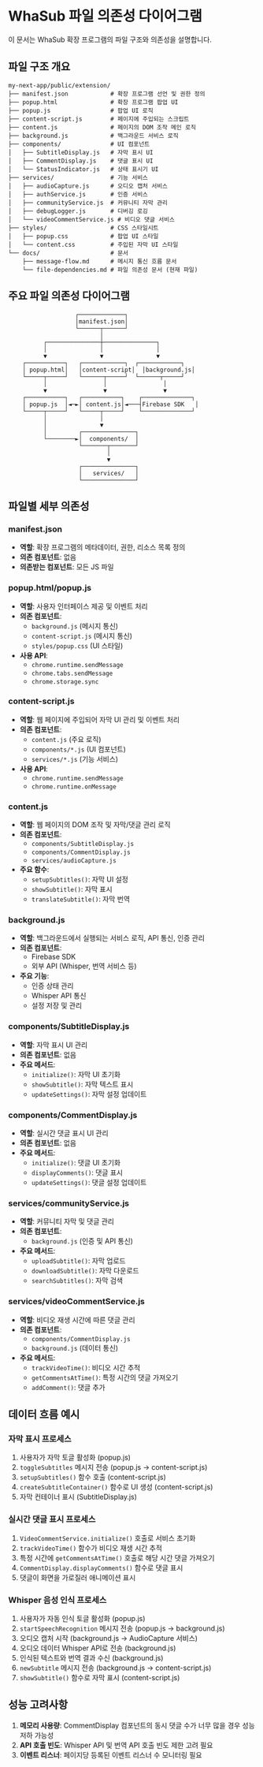 # WhaSub 파일 의존성 다이어그램

이 문서는 WhaSub 확장 프로그램의 파일 구조와 의존성을 설명합니다.

## 파일 구조 개요

```
my-next-app/public/extension/
├── manifest.json            # 확장 프로그램 선언 및 권한 정의
├── popup.html               # 확장 프로그램 팝업 UI
├── popup.js                 # 팝업 UI 로직
├── content-script.js        # 페이지에 주입되는 스크립트
├── content.js               # 페이지의 DOM 조작 메인 로직
├── background.js            # 백그라운드 서비스 로직
├── components/              # UI 컴포넌트
│   ├── SubtitleDisplay.js   # 자막 표시 UI
│   ├── CommentDisplay.js    # 댓글 표시 UI
│   └── StatusIndicator.js   # 상태 표시기 UI
├── services/                # 기능 서비스
│   ├── audioCapture.js      # 오디오 캡처 서비스
│   ├── authService.js       # 인증 서비스
│   ├── communityService.js  # 커뮤니티 자막 관리
│   ├── debugLogger.js       # 디버깅 로깅
│   └── videoCommentService.js # 비디오 댓글 서비스
├── styles/                  # CSS 스타일시트
│   ├── popup.css            # 팝업 UI 스타일
│   └── content.css          # 주입된 자막 UI 스타일
└── docs/                    # 문서
    ├── message-flow.md      # 메시지 통신 흐름 문서
    └── file-dependencies.md # 파일 의존성 문서 (현재 파일)
```

## 주요 파일 의존성 다이어그램

```
                   ┌─────────────┐
                   │manifest.json│
                   └──────┬──────┘
                          │
          ┌───────────────┼───────────────┐
          │               │               │
          ▼               ▼               ▼
    ┌───────────┐   ┌────────────┐  ┌────────────┐
    │ popup.html│   │content-script│  │background.js│
    └─────┬─────┘   └──────┬─────┘  └──────┬─────┘
          │                │                │
          ▼                ▼                ▼
    ┌───────────┐   ┌───────────┐    ┌──────────────┐
    │ popup.js  │◄─►│ content.js│◄───┤Firebase SDK   │
    └─────┬─────┘   └─────┬─────┘    └──────────────┘
          │               │
          │               ▼
          │         ┌───────────────┐
          └────────►│  components/  │
                    └───────┬───────┘
                            │
                            ▼
                    ┌───────────────┐
                    │   services/   │
                    └───────────────┘
```

## 파일별 세부 의존성

### manifest.json

- **역할**: 확장 프로그램의 메타데이터, 권한, 리소스 목록 정의
- **의존 컴포넌트**: 없음
- **의존받는 컴포넌트**: 모든 JS 파일

### popup.html/popup.js

- **역할**: 사용자 인터페이스 제공 및 이벤트 처리
- **의존 컴포넌트**:
  - `background.js` (메시지 통신)
  - `content-script.js` (메시지 통신)
  - `styles/popup.css` (UI 스타일)
- **사용 API**:
  - `chrome.runtime.sendMessage`
  - `chrome.tabs.sendMessage`
  - `chrome.storage.sync`

### content-script.js

- **역할**: 웹 페이지에 주입되어 자막 UI 관리 및 이벤트 처리
- **의존 컴포넌트**:
  - `content.js` (주요 로직)
  - `components/*.js` (UI 컴포넌트)
  - `services/*.js` (기능 서비스)
- **사용 API**:
  - `chrome.runtime.sendMessage`
  - `chrome.runtime.onMessage`

### content.js

- **역할**: 웹 페이지의 DOM 조작 및 자막/댓글 관리 로직
- **의존 컴포넌트**:
  - `components/SubtitleDisplay.js`
  - `components/CommentDisplay.js`
  - `services/audioCapture.js`
- **주요 함수**:
  - `setupSubtitles()`: 자막 UI 설정
  - `showSubtitle()`: 자막 표시
  - `translateSubtitle()`: 자막 번역

### background.js

- **역할**: 백그라운드에서 실행되는 서비스 로직, API 통신, 인증 관리
- **의존 컴포넌트**:
  - Firebase SDK
  - 외부 API (Whisper, 번역 서비스 등)
- **주요 기능**:
  - 인증 상태 관리
  - Whisper API 통신
  - 설정 저장 및 관리

### components/SubtitleDisplay.js

- **역할**: 자막 표시 UI 관리
- **의존 컴포넌트**: 없음
- **주요 메서드**:
  - `initialize()`: 자막 UI 초기화
  - `showSubtitle()`: 자막 텍스트 표시
  - `updateSettings()`: 자막 설정 업데이트

### components/CommentDisplay.js

- **역할**: 실시간 댓글 표시 UI 관리
- **의존 컴포넌트**: 없음
- **주요 메서드**:
  - `initialize()`: 댓글 UI 초기화
  - `displayComments()`: 댓글 표시
  - `updateSettings()`: 댓글 설정 업데이트

### services/communityService.js

- **역할**: 커뮤니티 자막 및 댓글 관리
- **의존 컴포넌트**:
  - `background.js` (인증 및 API 통신)
- **주요 메서드**:
  - `uploadSubtitle()`: 자막 업로드
  - `downloadSubtitle()`: 자막 다운로드
  - `searchSubtitles()`: 자막 검색

### services/videoCommentService.js

- **역할**: 비디오 재생 시간에 따른 댓글 관리
- **의존 컴포넌트**:
  - `components/CommentDisplay.js`
  - `background.js` (데이터 통신)
- **주요 메서드**:
  - `trackVideoTime()`: 비디오 시간 추적
  - `getCommentsAtTime()`: 특정 시간의 댓글 가져오기
  - `addComment()`: 댓글 추가

## 데이터 흐름 예시

### 자막 표시 프로세스

1. 사용자가 자막 토글 활성화 (popup.js)
2. `toggleSubtitles` 메시지 전송 (popup.js → content-script.js)
3. `setupSubtitles()` 함수 호출 (content-script.js)
4. `createSubtitleContainer()` 함수로 UI 생성 (content-script.js)
5. 자막 컨테이너 표시 (SubtitleDisplay.js)

### 실시간 댓글 표시 프로세스

1. `VideoCommentService.initialize()` 호출로 서비스 초기화
2. `trackVideoTime()` 함수가 비디오 재생 시간 추적
3. 특정 시간에 `getCommentsAtTime()` 호출로 해당 시간 댓글 가져오기
4. `CommentDisplay.displayComments()` 함수로 댓글 표시
5. 댓글이 화면을 가로질러 애니메이션 표시

### Whisper 음성 인식 프로세스

1. 사용자가 자동 인식 토글 활성화 (popup.js)
2. `startSpeechRecognition` 메시지 전송 (popup.js → background.js)
3. 오디오 캡처 시작 (background.js → AudioCapture 서비스)
4. 오디오 데이터 Whisper API로 전송 (background.js)
5. 인식된 텍스트와 번역 결과 수신 (background.js)
6. `newSubtitle` 메시지 전송 (background.js → content-script.js)
7. `showSubtitle()` 함수로 자막 표시 (content-script.js)

## 성능 고려사항

1. **메모리 사용량**: CommentDisplay 컴포넌트의 동시 댓글 수가 너무 많을 경우 성능 저하 가능성
2. **API 호출 빈도**: Whisper API 및 번역 API 호출 빈도 제한 고려 필요
3. **이벤트 리스너**: 페이지당 등록된 이벤트 리스너 수 모니터링 필요 
